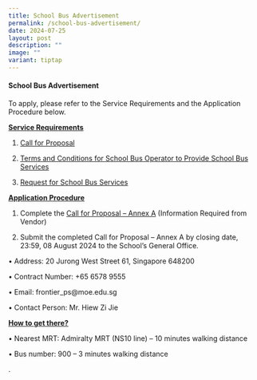 ```yaml
---
title: School Bus Advertisement
permalink: /school-bus-advertisement/
date: 2024-07-25
layout: post
description: ""
image: ""
variant: tiptap
---
```

<h4>School Bus Advertisement</h4>
<p>To apply, please refer to the Service Requirements and the Application
Procedure below.</p>
<p></p>
<p><strong><u>Service Requirements</u></strong>
</p>
<ol data-tight="true" class="tight">
<li>
<p><a href="/files/1__Call_for_Proposals__For_Single_Bus_Service_.pdf" rel="noopener noreferrer nofollow" target="_blank">Call for Proposal</a>
</p>
</li>
<li>
<p><a href="/files/3__T_C_for_School_Bus_Operator_to_Provide_School_Bus_Services__For_Single_Bus_Service_.pdf" rel="noopener noreferrer nofollow" target="_blank">Terms and Conditions for School Bus Operator to Provide School Bus Services</a>
</p>
</li>
<li>
<p><a href="/files/4__Request_for_School_Bus_Service_and_T_C_Governing_the_Requests_for_Services___For_Single_Bus_Service_.pdf" rel="noopener noreferrer nofollow" target="_blank">Request for School Bus Services</a>
</p>
<p></p>
</li>
</ol>
<p><strong><u>Application Procedure</u></strong>
</p>
<ol data-tight="true" class="tight">
<li>
<p>Complete the <a href="/files/2__Call_for_Proposal___Annex_A.pdf" rel="noopener noreferrer nofollow" target="_blank">Call for Proposal – Annex A</a> (Information
Required from Vendor)</p>
</li>
<li>
<p>Submit the completed Call for Proposal – Annex A by closing date, 23:59,
08 August 2024 to the School’s General Office.</p>
<p></p>
</li>
</ol>
<p>• Address: 20 Jurong West Street 61, Singapore 648200</p>
<p>• Contract Number: +65 6578 9555</p>
<p>• Email: frontier_ps@moe.edu.sg</p>
<p>• Contact Person: Mr. Hiew Zi Jie</p>
<p></p>
<p><strong><u>How to get there?</u></strong>
</p>
<p>• Nearest MRT: Admiralty MRT (NS10 line) – 10 minutes walking distance</p>
<p>• Bus number: 900 – 3 minutes walking distance</p>
<p></p>
<p></p>
<p></p>
<p></p>
<p></p>
<p>.</p>